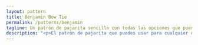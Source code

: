 ```yaml
---
layout: pattern
title: Benjamin Bow Tie
permalink: /patterns/benjamin
tagline: Un patrón de pajarita sencillo con todas las opciones que puedas necesitar
description: "<p>El patrón de pajarita que puedes usar para cualquier ocasión.</p><p>Todas las opciones que puedas necesitar.</p>"
---
```

